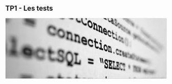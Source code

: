 ##  TP1 - Les tests

![alt text](./resources/tp1-lestests.png "Image super stylé que les gars du market adore mettre dans leurs présentations")

